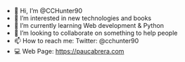 - 👋 Hi, I’m @CCHunter90
- 👀 I’m interested in new technologies and books
- 🌱 I’m currently learning Web development & Python
- 💞️ I’m looking to collaborate on something to help people
- 📫 How to reach me: Twitter: @cchunter90
- 💻 Web Page: https://paucabrera.com
